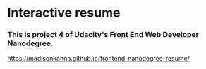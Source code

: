 # Interactive resume
### This is project 4 of Udacity's Front End Web Developer Nanodegree.

https://madisonkanna.github.io/frontend-nanodegree-resume/
